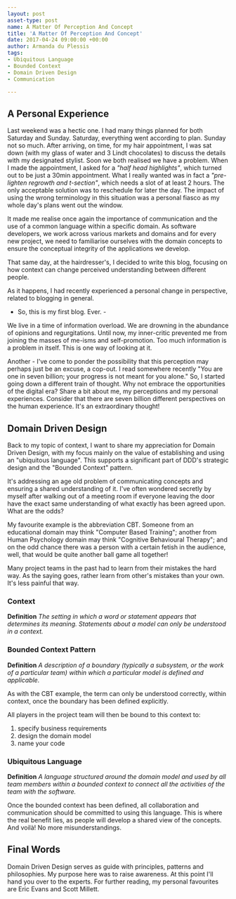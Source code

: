 ```yaml
---
layout: post
asset-type: post
name: A Matter Of Perception And Concept
title: 'A Matter Of Perception And Concept'
date: 2017-04-24 09:00:00 +00:00
author: Armanda du Plessis
tags:
- Ubiquitous Language
- Bounded Context
- Domain Driven Design
- Communication

---
```


## A Personal Experience

Last weekend was a hectic one. I had many things planned for both Saturday and Sunday. Saturday, everything went according to plan. Sunday not so much. 
After arriving, on time, for my hair appointment, I was sat down (with my glass of water and 3 Lindt chocolates) to discuss the details with my designated stylist. 
Soon we both realised we have a problem. When I made the appointment, I asked for a *"half head highlights"*, which turned out to be just a 30min appointment. 
What I really wanted was in fact a *"pre-lighten regrowth and t-section"*, which needs a slot of at least 2 hours.
The only acceptable solution was to reschedule for later the day. The impact of using the wrong terminology in this situation was a personal fiasco as my whole day's plans went out the window. 

It made me realise once again the importance of communication and the use of a common language within a specific domain. 
As software developers, we work across various markets and domains and for every new project, we need to familiarise ourselves with the domain concepts to ensure the conceptual integrity of the applications we develop.

That same day, at the hairdresser's, I decided to write this blog, focusing on how context can change perceived understanding between different people. 

As it happens, I had recently experienced a personal change in perspective, related to blogging in general.   
- So, this is my first blog. Ever. -

We live in a time of information overload. We are drowning in the abundance of opinions and regurgitations. Until now, my inner-critic prevented me from joining the masses of me-isms and self-promotion. 
Too much information is a problem in itself. This is one way of looking at it.

Another - I've come to ponder the possibility that this perception may perhaps just be an excuse, a cop-out. I read somewhere recently "You are one in seven billion; your progress is not meant for you alone." 
So, I started going down a different train of thought. Why not embrace the opportunities of the digital era? Share a bit about me, my perceptions and my personal experiences. Consider that there are seven billion different perspectives on the human experience. 
It's an extraordinary thought!

## Domain Driven Design

Back to my topic of context, I want to share my appreciation for Domain Driven Design, with my focus mainly on the value of establishing and using an "ubiquitous language". This supports a significant part of DDD's strategic design and the "Bounded Context" pattern.
 
It's addressing an age old problem of communicating concepts and ensuring a shared understanding of it. I've often wondered secretly by myself after walking out of a meeting room if everyone leaving the door have the exact same understanding of what exactly has been agreed upon. What are the odds?

My favourite example is the abbreviation CBT. Someone from an educational domain may think "Computer Based Training"; another from Human Psychology domain may think "Cognitive Behavioural Therapy"; and on the odd chance there was a person with a certain fetish in the audience, well, that would be quite another ball game all together!

Many project teams in the past had to learn from their mistakes the hard way. As the saying goes, rather learn from other's mistakes than your own. It's less painful that way.

### Context

**Definition**
*The setting in which a word or statement appears that determines its meaning.
Statements about a model can only be understood in a context.*

### Bounded Context Pattern

**Definition**
*A description of a boundary (typically a subsystem, or the work of a particular team) within which a particular model is defined and applicable.*

As with the CBT example, the term can only be understood correctly, within context, once the boundary has been defined explicitly.

All players in the project team will then be bound to this context to:  
   1. specify business requirements  
   2. design the domain model  
   3. name your code  

### Ubiquitous Language

**Definition**
*A language structured around the domain model and used by all team members within a bounded context to connect all the activities of the team with the software.*

Once the bounded context has been defined, all collaboration and communication should be committed to using this language. 
This is where the real benefit lies, as people will develop a shared view of the concepts.  
And voilà! No more misunderstandings.

## Final Words

Domain Driven Design serves as guide with principles, patterns and philosophies. My purpose here was to raise awareness. 
At this point I'll hand you over to the experts. For further reading, my personal favourites are Eric Evans and Scott Millett.